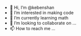 - 👋 Hi, I’m @kebenshan
- 👀 I’m interested in making code
- 🌱 I’m currently learning math
- 💞️ I’m looking to collaborate on ...
- 📫 How to reach me ...

<!---
kebenshan/kebenshan is a ✨ special ✨ repository because its `README.md` (this file) appears on your GitHub profile.
You can click the Preview link to take a look at your changes.
--->
